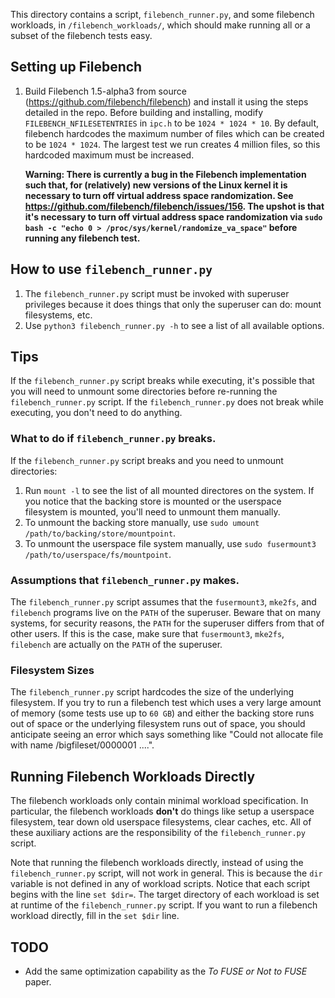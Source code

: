 This directory contains a script, `filebench_runner.py`, and some filebench workloads,
in `/filebench_workloads/`, which should make running all or a subset of the
filebench tests easy.

## Setting up Filebench ##

1. Build Filebench 1.5-alpha3 from source (https://github.com/filebench/filebench) and install
it using the steps detailed in the repo. Before building and installing, modify
`FILEBENCH_NFILESETENTRIES` in `ipc.h` to be `1024 * 1024 * 10`. By default, filebench
hardcodes the maximum number of files which can be created to be `1024 * 1024`.
The largest test we run creates 4 million files, so this hardcoded maximum must be
increased.

   **Warning: There is currently a bug in the Filebench implementation such that, for
   (relatively) new versions of the Linux kernel it is necessary to turn off virtual
   address space randomization. See https://github.com/filebench/filebench/issues/156.
   The upshot is that it's necessary to turn off virtual address space randomization
   via `sudo bash -c "echo 0 > /proc/sys/kernel/randomize_va_space"` before running
   any filebench test.**

## How to use `filebench_runner.py` ##
1. The `filebench_runner.py` script must be invoked with superuser privileges because
it does things that only the superuser can do: mount filesystems, etc.
2. Use `python3 filebench_runner.py -h` to see a list of all available options. 

## Tips ##
If the `filebench_runner.py` script breaks while executing, it's possible that 
you will need to unmount some directories before re-running the `filebench_runner.py` 
script. If the `filebench_runner.py` does not break while executing, you don't need
to do anything.

### What to do if `filebench_runner.py` breaks. ###
If the `filebench_runner.py` script breaks and you need to unmount directories:
1. Run `mount -l` to see the list of all mounted directores on the system. If you
notice that the backing store is mounted or the userspace filesystem is mounted,
you'll need to unmount them manually.
2. To unmount the backing store manually, use `sudo umount /path/to/backing/store/mountpoint`.
3. To unmount the userspace file system manually, use `sudo fusermount3 /path/to/userspace/fs/mountpoint`.

### Assumptions that `filebench_runner.py` makes. ###
The `filebench_runner.py` script assumes that the `fusermount3`, `mke2fs`, and 
`filebench` programs live on the `PATH` of the superuser. Beware that on many 
systems, for security reasons, the `PATH` for the superuser differs from that 
of other users. If this is the case, make sure that `fusermount3`, `mke2fs`, `filebench`
are actually on the `PATH` of the superuser.

### Filesystem Sizes ###
The `filebench_runner.py` script hardcodes the size of the underlying filesystem. If you try to run a filebench test which uses a very large amount of memory (some tests use up to `60 GB`) and either the backing store runs out of space or the underlying filesystem runs out of space, you should anticipate seeing an error which says something like "Could not allocate file with name /bigfileset/0000001 ....".

## Running Filebench Workloads Directly ## 
The filebench workloads only contain minimal workload specification. In particular,
the filebench workloads **don't** do things like setup a userspace filesystem,
tear down old userspace filesystems, clear caches, etc. All of these auxiliary actions
are the responsibility of the `filebench_runner.py` script.

Note that running the filebench workloads directly, instead of using the `filebench_runner.py`
script, will not work in general. This is because the `dir` variable is not defined
in any of workload scripts. Notice that each script begins with the line `set $dir=`.
The target directory of each workload is set at runtime of the `filebench_runner.py` script.
If you want to run a filebench workload directly, fill in the `set $dir` line.

## TODO ##
- Add the same optimization capability as the *To FUSE or Not to FUSE* paper. 
